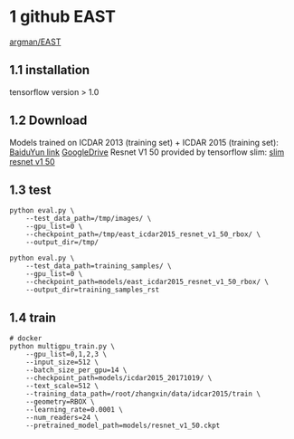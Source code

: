 # 1 github EAST
[argman/EAST](https://github.com/argman/EAST)

## 1.1 installation
tensorflow version > 1.0

## 1.2 Download
Models trained on ICDAR 2013 (training set) + ICDAR 2015 (training set): [BaiduYun link](http://pan.baidu.com/s/1jHWDrYQ) [GoogleDrive](https://drive.google.com/open?id=0B3APw5BZJ67ETHNPaU9xUkVoV0U)
Resnet V1 50 provided by tensorflow slim: [slim resnet v1 50](http://download.tensorflow.org/models/resnet_v1_50_2016_08_28.tar.gz)

## 1.3 test
```
python eval.py \
	--test_data_path=/tmp/images/ \
	--gpu_list=0 \
	--checkpoint_path=/tmp/east_icdar2015_resnet_v1_50_rbox/ \
	--output_dir=/tmp/

python eval.py \
	--test_data_path=training_samples/ \
	--gpu_list=0 \
	--checkpoint_path=models/east_icdar2015_resnet_v1_50_rbox/ \
	--output_dir=training_samples_rst
```

## 1.4 train
```
# docker
python multigpu_train.py \
	--gpu_list=0,1,2,3 \
	--input_size=512 \
	--batch_size_per_gpu=14 \
	--checkpoint_path=models/icdar2015_20171019/ \
	--text_scale=512 \
	--training_data_path=/root/zhangxin/data/idcar2015/train \
	--geometry=RBOX \
	--learning_rate=0.0001 \
	--num_readers=24 \
	--pretrained_model_path=models/resnet_v1_50.ckpt


```